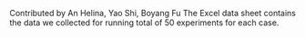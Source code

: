 Contributed by An Helina, Yao Shi, Boyang Fu
The Excel data sheet contains the data we collected for running total of 50 experiments for each case.